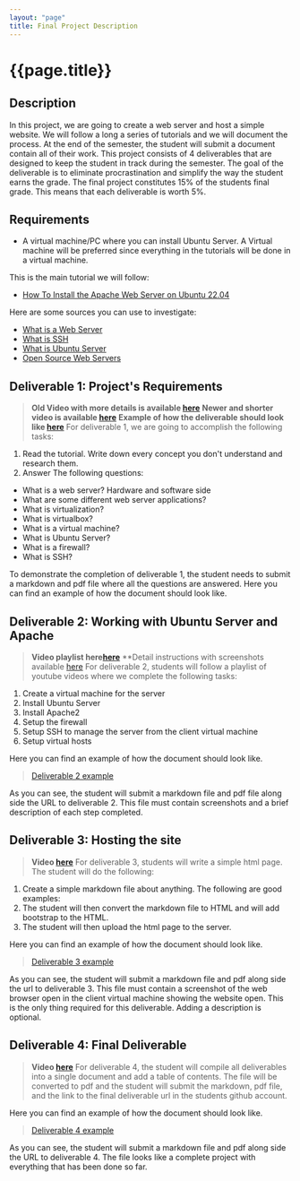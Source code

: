 ```yaml
---
layout: "page"
title: Final Project Description
---
```


# {{page.title}}

## Description
In this project, we are going to create a web server and host a simple website. We will follow a long a series of tutorials and we will document the process. At the end of the semester, the student will submit a document contain all of their work. This project consists of 4 deliverables that are designed to keep the student in track during the semester. The goal of the deliverable is to eliminate procrastination and simplify the way the student earns the grade. The final project constitutes 15% of the students final grade. This means that each deliverable is worth 5%.
## Requirements
* A virtual machine/PC where you can install Ubuntu Server. A Virtual machine will be preferred since everything in the tutorials will be done in a virtual machine.

This is the main tutorial we will follow:
* [How To Install the Apache Web Server on Ubuntu 22.04](https://rapurl.live/ch3)

Here are some sources you can use to investigate:
* [What is a Web Server](https://rapurl.live/pbe)
* [What is SSH](https://rapurl.live/9bg)
* [What is Ubuntu Server](https://rapurl.live/57a)
* [Open Source Web Servers](https://rapurl.live/pkm)

## Deliverable 1: Project's Requirements
> **Old Video with more details is available [here](https://youtu.be/F0DdCC5Lq3A)**
> **Newer and shorter video is available [here](https://youtu.be/F0DdCC5Lq3A)**
> **Example of how the deliverable should look like [here](https://rapurl.live/5d8)**
For deliverable 1, we are going to accomplish the following tasks:
1. Read the tutorial. Write down every concept you don't understand and research them.
2. Answer The following questions:
* What is a web server? Hardware and software side
* What are some different web server applications?
* What is virtualization?
* What is virtualbox?
* What is a virtual machine?
* What is Ubuntu Server?
* What is a firewall?
* What is SSH?

To demonstrate the completion of deliverable 1, the student needs to submit a markdown and pdf file where all the questions are answered. Here you can find an example of how the document should look like.


## Deliverable 2: Working with Ubuntu Server and Apache
> **Video playlist here[here](https://youtu.be/F0DdCC5Lq3A)**
> **Detail instructions with screenshots available [here](https://cis106.com/project/webserverProject/)
For deliverable 2, students will follow a playlist of youtube videos where we complete the following tasks:
1. Create a virtual machine for the server
2. Install Ubuntu Server
3. Install Apache2
4. Setup the firewall
5. Setup SSH to manage the server from the client virtual machine
6. Setup virtual hosts

Here you can find an example of how the document should look like.

> [Deliverable 2 example]()

As you can see, the student will submit a markdown file and pdf file along side the URL to deliverable 2. This file must contain screenshots and a brief description of each step completed.

## Deliverable 3: Hosting the site
> **Video [here](https://youtu.be/F0DdCC5Lq3A)**
For deliverable 3, students will write a simple html page. The student will do the following:
1. Create a simple markdown file about anything. The following are good examples:
2. The student will then convert the markdown file to HTML and will add bootstrap to the HTML.
3. The student will then upload the html page to the server.

Here you can find an example of how the document should look like.

> [Deliverable 3 example]()

As you can see, the student will submit a markdown file and pdf along side the url to deliverable 3. This file must contain a screenshot of the web browser open in the client virtual machine showing the website open. This is the only thing required for this deliverable. Adding a description is optional. 

## Deliverable 4: Final Deliverable
> **Video [here](https://youtu.be/F0DdCC5Lq3A)**
For deliverable 4, the student will compile all deliverables into a single document and add a table of contents. The file will be converted to pdf and the student will submit the markdown, pdf file, and the link to the final deliverable url in the students github account.

Here you can find an example of how the document should look like.

> [Deliverable 4 example]()

As you can see, the student will submit a markdown file and pdf along side the URL to deliverable 4. The file looks like a complete project with everything that has been done so far. 